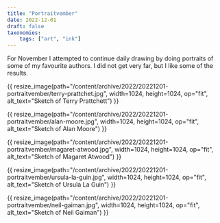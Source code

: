 ```yaml
---
title: "Portraitvember"
date: 2022-12-01
draft: false
taxonomies:
    tags: ["art", "ink"]
---
```

For November I attempted to continue daily drawing by doing portraits of some of my favourite authors. I did not get very far, but I like some of the results.

 {{ resize_image(path="/content/archive/2022/20221201-portraitvember/terry-prattchet.jpg", width=1024, height=1024, op="fit", alt_text="Sketch of Terry Prattchett") }}

 {{ resize_image(path="/content/archive/2022/20221201-portraitvember/alan-moore.jpg", width=1024, height=1024, op="fit", alt_text="Sketch of Alan Moore") }}

 {{ resize_image(path="/content/archive/2022/20221201-portraitvember/magaret-atwood.jpg", width=1024, height=1024, op="fit", alt_text="Sketch of Magaret Atwood") }}

 {{ resize_image(path="/content/archive/2022/20221201-portraitvember/ursula-la-guin.jpg", width=1024, height=1024, op="fit", alt_text="Sketch of Ursula La Guin") }}

 {{ resize_image(path="/content/archive/2022/20221201-portraitvember/neil-gaiman.jpg", width=1024, height=1024, op="fit", alt_text="Sketch of Neil Gaiman") }}
